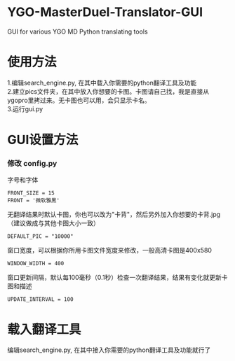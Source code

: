 # YGO-MasterDuel-Translator-GUI
GUI for various YGO MD Python translating tools

# 使用方法
1.编辑search_engine.py, 在其中载入你需要的python翻译工具及功能  
2.建立pics文件夹，在其中放入你想要的卡图。卡图请自己找，我是直接从ygopro里拷过来。无卡图也可以用，会只显示卡名。    
3.运行gui.py  

# GUI设置方法
### 修改 config.py  
字号和字体
```
FRONT_SIZE = 15
FRONT = '微软雅黑'
```
无翻译结果时默认卡图，你也可以改为"卡背"，然后另外加入你想要的卡背.jpg（建议做成与其他卡图大小一致）
```
DEFAULT_PIC = "10000"
```

窗口宽度，可以根据你所用卡图文件宽度来修改，一般高清卡图是400x580
```
WINDOW_WIDTH = 400
```
窗口更新间隔，默认每100毫秒（0.1秒）检查一次翻译结果，结果有变化就更新卡图和描述
```
UPDATE_INTERVAL = 100
```

# 载入翻译工具
编辑search_engine.py, 在其中接入你需要的python翻译工具及功能就行了

